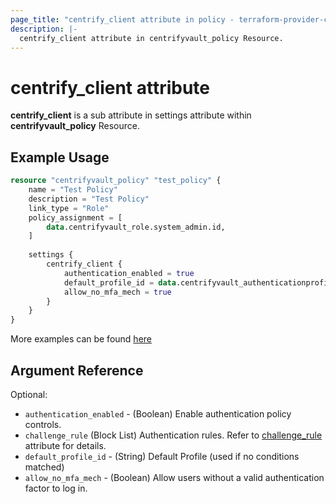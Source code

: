 ```yaml
---
page_title: "centrify_client attribute in policy - terraform-provider-centrify"
description: |-
  centrify_client attribute in centrifyvault_policy Resource.
---
```


# centrify_client attribute

**centrify_client** is a sub attribute in settings attribute within **centrifyvault_policy** Resource.

## Example Usage

```terraform
resource "centrifyvault_policy" "test_policy" {
    name = "Test Policy"
    description = "Test Policy"
    link_type = "Role"
    policy_assignment = [
        data.centrifyvault_role.system_admin.id,
    ]
    
    settings {
        centrify_client {
            authentication_enabled = true
            default_profile_id = data.centrifyvault_authenticationprofile.newdevice_auth_pf.id
            allow_no_mfa_mech = true
        }
    }
}
```

More examples can be found [here](../../examples/centrifyvault_policy/centrify_client.tf)

## Argument Reference

Optional:

- `authentication_enabled` - (Boolean) Enable authentication policy controls.
- `challenge_rule` (Block List) Authentication rules. Refer to [challenge_rule](./attribute_challengerule.md) attribute for details.
- `default_profile_id` - (String) Default Profile (used if no conditions matched)
- `allow_no_mfa_mech` - (Boolean) Allow users without a valid authentication factor to log in.
